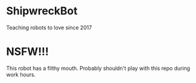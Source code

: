 # ShipwreckBot
Teaching robots to love since 2017

# NSFW!!!  
This robot has a filthy mouth. Probably shouldn't play with this repo during work hours.
